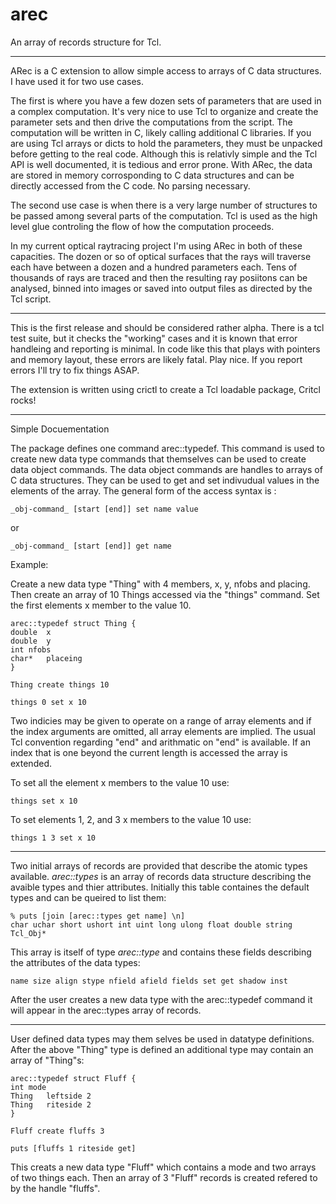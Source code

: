 arec
====

An array of records structure for Tcl.

-----

ARec is a C extension to allow simple access to arrays of C data structures.  I
have used it for two use cases.

The first is where you have a few dozen sets of parameters that are used in a
complex computation.  It's very nice to use Tcl to organize and create the
parameter sets and then drive the computations from the script.  The
computation will be written in C, likely calling additional C libraries.  If
you are using Tcl arrays or dicts to hold the parameters, they must be unpacked
before getting to the real code.  Although this is relativly simple and the Tcl
API is well documented, it is tedious and error prone.  With ARec, the data are
stored in memory corrosponding to C data structures and can be directly
accessed from the C code.  No parsing necessary.

The second use case is when there is a very large number of structures to be
passed among several parts of the computation.  Tcl is used as the high level
glue controling the flow of how the computation proceeds.

In my current optical raytracing project I'm using ARec in both of these
capacities.  The dozen or so of optical surfaces that the rays will traverse
each have between a dozen and a hundred parameters each.  Tens of thousands of
rays are traced and then the resulting ray posiitons can be analysed, binned
into images or saved into output files as directed by the Tcl script.

-----

This is the first release and should be considered rather alpha.  There is a
tcl test suite, but it checks the "working" cases and it is known that error
handleing and reporting is minimal.  In code like this that plays with pointers
and memory layout, these errors are likely fatal.  Play nice.  If you report
errors I'll try to fix things ASAP.

The extension is written using crictl to create a Tcl loadable package, Critcl
rocks!

-----

Simple Docuementation

The package defines one command arec::typedef.  This command is used to create
new data type commands that themselves can  be used to create data object
commands.  The data object commands are handles to arrays of C data structures.
They can be used to get and set indivudual values in the elements of the array.
The general form of the access syntax is :

    _obj-command_ [start [end]] set name value

or 

    _obj-command_ [start [end]] get name

Example:

Create a new data type "Thing" with 4 members, x, y, nfobs and placing.  Then
create an array of 10 Things accessed via the "things" command.  Set the first
elements x member to the value 10.

    arec::typedef struct Thing {
	double	x
	double	y
	int	nfobs
	char*	placeing
    }

    Thing create things 10

    things 0 set x 10

Two indicies may be given to operate on a range of array elements and if the
index arguments are omitted, all array elements are implied.  The usual Tcl
convention regarding "end" and arithmatic on "end" is available.  If an index
that is one beyond the current length is accessed the array is extended.

To set all the element x members to the value 10 use:

    things set x 10

To set elements 1, 2, and 3 x members to the value 10 use:

    things 1 3 set x 10

--------

Two initial arrays of records are provided that describe the atomic types
available.  _arec::types_ is an array of records  data structure describing the
avaible types and thier attributes.  Initially this table containes the default
types and can be queired to list them:

	% puts [join [arec::types get name] \n]
	char uchar short ushort int uint long ulong float double string Tcl_Obj*

This array is itself of type _arec::type_ and contains these fields describing
the attributes of the data types:

	name size align stype nfield afield fields set get shadow inst

After the user creates a new data type with the arec::typedef command it will
appear in the arec::types array of records.

-------

User defined data types may them selves be used in datatype definitions.  After
the above "Thing" type is defined an additional type may contain an array of
"Thing"s:

    arec::typedef struct Fluff {
	int	mode
	Thing	leftside 2
	Thing	riteside 2
    }

    Fluff create fluffs 3

    puts [fluffs 1 riteside get]

This creats a new data type "Fluff" which contains a mode and two arrays of two
things each.  Then an array of 3 "Fluff" records is created refered to by the
handle "fluffs". 

